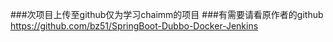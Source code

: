 ###次项目上传至github仅为学习chaimm的项目
###有需要请看原作者的github  https://github.com/bz51/SpringBoot-Dubbo-Docker-Jenkins